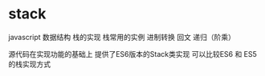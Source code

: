 # stack

javascript 数据结构  栈的实现
栈常用的实例
  进制转换
  回文
  递归（阶乘）
  
源代码在实现功能的基础上  提供了ES6版本的Stack类实现
可以比较ES6 和 ES5 的栈实现方式
